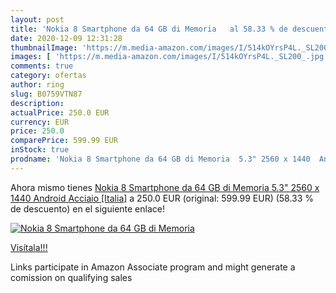 ```yaml
---
layout: post
title: 'Nokia 8 Smartphone da 64 GB di Memoria   al 58.33 % de descuento'
date: 2020-12-09 12:31:28
thumbnailImage: 'https://m.media-amazon.com/images/I/514kOYrsP4L._SL200_.jpg'
images: [ 'https://m.media-amazon.com/images/I/514kOYrsP4L._SL200_.jpg' ]
comments: true
category: ofertas
author: ring
slug: B0759VTN87
description:
actualPrice: 250.0 EUR
currency: EUR
price: 250.0
comparePrice: 599.99 EUR
inStock: true
prodname: 'Nokia 8 Smartphone da 64 GB di Memoria  5.3" 2560 x 1440  Android  Acciaio [Italia]'
---
```


Ahora mismo tienes [Nokia 8 Smartphone da 64 GB di Memoria  5.3" 2560 x 1440  Android  Acciaio [Italia]](https://www.amazon.it/dp/B0759VTN87/?tag=tolees00-21) a 250.0 EUR (original: 599.99 EUR) (58.33 %  de descuento) en el siguiente enlace!

[![Nokia 8 Smartphone da 64 GB di Memoria  ](https://m.media-amazon.com/images/I/514kOYrsP4L._SL200_.jpg)](https://www.amazon.it/dp/B0759VTN87/?tag=tolees00-21)

[Visítala!!!](https://www.amazon.it/dp/B0759VTN87/?tag=tolees00-21)

Links participate in Amazon Associate program and might generate a comission on qualifying sales

